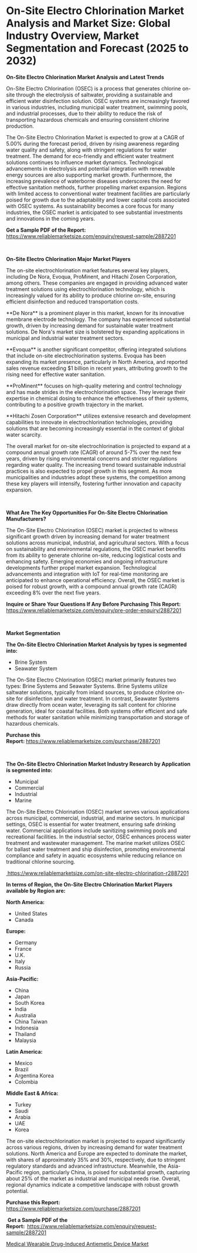 <p><h1>On-Site Electro Chlorination Market Analysis and Market Size: Global Industry Overview, Market Segmentation and Forecast (2025 to 2032)</h1></p><p><strong>On-Site Electro Chlorination Market Analysis and Latest Trends</strong></p>
<p><p>On-Site Electro Chlorination (OSEC) is a process that generates chlorine on-site through the electrolysis of saltwater, providing a sustainable and efficient water disinfection solution. OSEC systems are increasingly favored in various industries, including municipal water treatment, swimming pools, and industrial processes, due to their ability to reduce the risk of transporting hazardous chemicals and ensuring consistent chlorine production.</p><p>The On-Site Electro Chlorination Market is expected to grow at a CAGR of 5.00% during the forecast period, driven by rising awareness regarding water quality and safety, along with stringent regulations for water treatment. The demand for eco-friendly and efficient water treatment solutions continues to influence market dynamics. Technological advancements in electrolysis and potential integration with renewable energy sources are also supporting market growth. Furthermore, the increasing prevalence of waterborne diseases underscores the need for effective sanitation methods, further propelling market expansion. Regions with limited access to conventional water treatment facilities are particularly poised for growth due to the adaptability and lower capital costs associated with OSEC systems. As sustainability becomes a core focus for many industries, the OSEC market is anticipated to see substantial investments and innovations in the coming years.</p></p>
<p><strong>Get a Sample PDF of the Report:&nbsp;</strong> <a href="https://www.reliablemarketsize.com/enquiry/request-sample/2887201?utm_campaign=3175&utm_medium=2&utm_source=Github&utm_content=ia&utm_term=14032025&utm_id=on-site-electro-chlorination">https://www.reliablemarketsize.com/enquiry/request-sample/2887201</a></p>
<p>&nbsp;</p>
<p><strong>On-Site Electro Chlorination Major Market Players</strong></p>
<p><p>The on-site electrochlorination market features several key players, including De Nora, Evoqua, ProMinent, and Hitachi Zosen Corporation, among others. These companies are engaged in providing advanced water treatment solutions using electrochlorination technology, which is increasingly valued for its ability to produce chlorine on-site, ensuring efficient disinfection and reduced transportation costs.</p><p>**De Nora** is a prominent player in this market, known for its innovative membrane electrode technology. The company has experienced substantial growth, driven by increasing demand for sustainable water treatment solutions. De Nora's market size is bolstered by expanding applications in municipal and industrial water treatment sectors.</p><p>**Evoqua** is another significant competitor, offering integrated solutions that include on-site electrochlorination systems. Evoqua has been expanding its market presence, particularly in North America, and reported sales revenue exceeding $1 billion in recent years, attributing growth to the rising need for effective water sanitation.</p><p>**ProMinent** focuses on high-quality metering and control technology and has made strides in the electrochlorination space. They leverage their expertise in chemical dosing to enhance the effectiveness of their systems, contributing to a positive growth trajectory in the market.</p><p>**Hitachi Zosen Corporation** utilizes extensive research and development capabilities to innovate in electrochlorination technologies, providing solutions that are becoming increasingly essential in the context of global water scarcity.</p><p>The overall market for on-site electrochlorination is projected to expand at a compound annual growth rate (CAGR) of around 5-7% over the next few years, driven by rising environmental concerns and stricter regulations regarding water quality. The increasing trend toward sustainable industrial practices is also expected to propel growth in this segment. As more municipalities and industries adopt these systems, the competition among these key players will intensify, fostering further innovation and capacity expansion.</p></p>
<p>&nbsp;</p>
<p><strong>What Are The Key Opportunities For On-Site Electro Chlorination Manufacturers?</strong></p>
<p><p>The On-Site Electro Chlorination (OSEC) market is projected to witness significant growth driven by increasing demand for water treatment solutions across municipal, industrial, and agricultural sectors. With a focus on sustainability and environmental regulations, the OSEC market benefits from its ability to generate chlorine on-site, reducing logistical costs and enhancing safety. Emerging economies and ongoing infrastructure developments further propel market expansion. Technological advancements and integration with IoT for real-time monitoring are anticipated to enhance operational efficiency. Overall, the OSEC market is poised for robust growth, with a compound annual growth rate (CAGR) exceeding 8% over the next five years.</p></p>
<p><strong>Inquire or Share Your Questions If Any Before Purchasing This Report:</strong> <a href="https://www.reliablemarketsize.com/enquiry/pre-order-enquiry/2887201?utm_campaign=3175&utm_medium=2&utm_source=Github&utm_content=ia&utm_term=14032025&utm_id=on-site-electro-chlorination">https://www.reliablemarketsize.com/enquiry/pre-order-enquiry/2887201</a></p>
<p>&nbsp;</p>
<p><strong>Market Segmentation</strong></p>
<p><strong>The On-Site Electro Chlorination Market Analysis by types is segmented into:</strong></p>
<p><ul><li>Brine System</li><li>Seawater System</li></ul></p>
<p><p>The On-Site Electro Chlorination (OSEC) market primarily features two types: Brine Systems and Seawater Systems. Brine Systems utilize saltwater solutions, typically from inland sources, to produce chlorine on-site for disinfection and water treatment. In contrast, Seawater Systems draw directly from ocean water, leveraging its salt content for chlorine generation, ideal for coastal facilities. Both systems offer efficient and safe methods for water sanitation while minimizing transportation and storage of hazardous chemicals.</p></p>
<p><strong>Purchase this Report:&nbsp;</strong><a href="https://www.reliablemarketsize.com/purchase/2887201?utm_campaign=3175&utm_medium=2&utm_source=Github&utm_content=ia&utm_term=14032025&utm_id=on-site-electro-chlorination">https://www.reliablemarketsize.com/purchase/2887201</a></p>
<p>&nbsp;</p>
<p><strong>The On-Site Electro Chlorination Market Industry Research by Application is segmented into:</strong></p>
<p><ul><li>Municipal</li><li>Commercial</li><li>Industrial</li><li>Marine</li></ul></p>
<p><p>The On-Site Electro Chlorination (OSEC) market serves various applications across municipal, commercial, industrial, and marine sectors. In municipal settings, OSEC is essential for water treatment, ensuring safe drinking water. Commercial applications include sanitizing swimming pools and recreational facilities. In the industrial sector, OSEC enhances process water treatment and wastewater management. The marine market utilizes OSEC for ballast water treatment and ship disinfection, promoting environmental compliance and safety in aquatic ecosystems while reducing reliance on traditional chlorine sourcing.</p></p>
<p><a href="https://www.reliablemarketsize.com/on-site-electro-chlorination-r2887201?utm_campaign=3175&utm_medium=2&utm_source=Github&utm_content=ia&utm_term=14032025&utm_id=on-site-electro-chlorination">&nbsp;https://www.reliablemarketsize.com/on-site-electro-chlorination-r2887201</a></p>
<p><strong>In terms of Region, the On-Site Electro Chlorination Market Players available by Region are:</strong></p>
<p>
    <p> <strong> North America: </strong>
        <ul>
            <li>United States</li>
            <li>Canada</li>
        </ul>
        </p> 
    <p> <strong> Europe: </strong>
        <ul>
            <li>Germany</li>
            <li>France</li>
            <li>U.K.</li>
            <li>Italy</li>
            <li>Russia</li>
        </ul>
        </p> 
    <p> <strong> Asia-Pacific: </strong>
        <ul>
            <li>China</li>
            <li>Japan</li>
            <li>South Korea</li>
            <li>India</li>
            <li>Australia</li>
            <li>China Taiwan</li>
            <li>Indonesia</li>
            <li>Thailand</li>
            <li>Malaysia</li>
        </ul>
        </p> 
    <p> <strong> Latin America: </strong>
        <ul>
            <li>Mexico</li>
            <li>Brazil</li>
            <li>Argentina Korea</li>
            <li>Colombia</li>
        </ul>
        </p> 
    <p> <strong> Middle East & Africa: </strong>
        <ul>
            <li>Turkey</li>
            <li>Saudi</li>
            <li>Arabia</li>
            <li>UAE</li>
            <li>Korea</li>
        </ul>
    </p>
    </p>
<p><p>The on-site electrochlorination market is projected to expand significantly across various regions, driven by increasing demand for water treatment solutions. North America and Europe are expected to dominate the market, with shares of approximately 35% and 30%, respectively, due to stringent regulatory standards and advanced infrastructure. Meanwhile, the Asia-Pacific region, particularly China, is poised for substantial growth, capturing about 25% of the market as industrial and municipal needs rise. Overall, regional dynamics indicate a competitive landscape with robust growth potential.</p></p>
<p><strong>Purchase this Report: </strong><a href="https://www.reliablemarketsize.com/purchase/2887201?utm_campaign=3175&utm_medium=2&utm_source=Github&utm_content=ia&utm_term=14032025&utm_id=on-site-electro-chlorination">https://www.reliablemarketsize.com/purchase/2887201</a></p>
<p>&nbsp;<strong>Get a Sample PDF of the Report:&nbsp;&nbsp;</strong><a href="https://www.reliablemarketsize.com/enquiry/request-sample/2887201?utm_campaign=3175&utm_medium=2&utm_source=Github&utm_content=ia&utm_term=14032025&utm_id=on-site-electro-chlorination">https://www.reliablemarketsize.com/enquiry/request-sample/2887201</a></p>
<p><strong></strong></p>
<p><p><a href="https://github.com/duscarajlha/Market-Research-Report-List-1/blob/main/medical-wearable-drug-induced-antiemetic-device-market.md?utm_campaign=3175&utm_medium=2&utm_source=Github&utm_content=ia&utm_term=14032025&utm_id=on-site-electro-chlorination">Medical Wearable Drug-Induced Antiemetic Device Market</a></p></p>